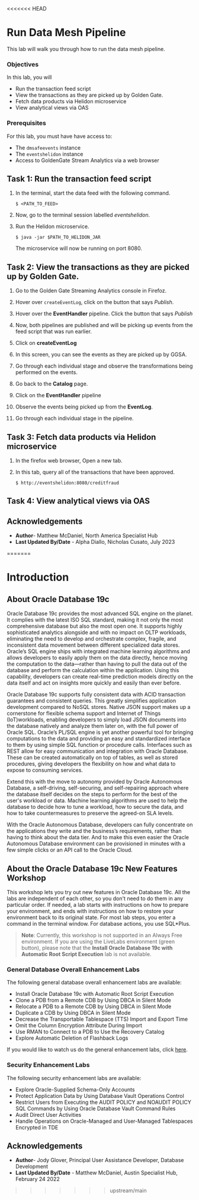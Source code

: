 <<<<<<< HEAD
# Run Data Mesh Pipeline

This lab will walk you through how to run the data mesh pipeline.

### Objectives

In this lab, you will
- Run the transaction feed script
- View the transactions as they are picked up by Golden Gate.
- Fetch data products via Helidon microservice
- View analytical views via OAS

### Prerequisites
For this lab, you must have have access to:
- The `dmsafeevents` instance
- The `eventshelidon` instance
- Access to GoldenGate Stream Analytics via a web browser


## Task 1: Run the transaction feed script

1. In the terminal, start the data feed with the following command.

    ```
    $ <PATH_TO_FEED>
    ```

2. Now, go to the terminal session labelled *eventshelidon*.

3. Run the Helidon microservice.

    ```
    $ java -jar $PATH_TO_HELIDON_JAR
    ```

    The microservice will now be running on port 8080.

## Task 2: View the transactions as they are picked up by Golden Gate.

1. Go to the Golden Gate Streaming Analytics console in Firefoz.

2. Hover over `createEventLog`, click on the button that says *Publish*.

3. Hover over the **EventHandler** pipeline. Click the button that says *Publish*

4. Now, both pipelines are published and will be picking up events from the feed script that was run earlier.

5. Click on **createEventLog**

6. In this screen, you can see the events as they are picked up by GGSA.

7. Go through each individual stage and observe the transformations being performed on the events.

8. Go back to the **Catalog** page.

9. Click on the **EventHandler** pipeline

10. Observe the events being picked up from the **EventLog**.

11. Go through each individual stage in the pipeline. 

## Task 3: Fetch data products via Helidon microservice

1. In the firefox web browser, Open a new tab.

2. In this tab, query all of the transactions that have been approved.

    ```
    $ http://eventshelidon:8080/creditfraud
    ```

## Task 4: View analytical views via OAS



## Acknowledgements

- **Author**- Matthew McDaniel, North America Specialist Hub
- **Last Updated By/Date** - Alpha Diallo, Nicholas Cusato, July 2023

=======
# Introduction

## About Oracle Database 19c

Oracle Database 19c provides the most advanced SQL engine on the planet. It complies with the latest ISO SQL standard, making it not only the most comprehensive database but also the most open one. It supports highly sophisticated analytics alongside and with no impact on OLTP workloads, eliminating the need to develop and orchestrate complex, fragile, and inconsistent data movement between different specialized data stores. Oracle’s SQL engine ships with integrated machine learning algorithms and allows developers to easily apply them on the data directly, hence moving the computation to the data—rather than having to pull the data out of the database and perform the calculation within the application. Using this capability, developers can create real-time prediction models directly on the data itself and act on insights more quickly and easily than ever before.

[](youtube:LcsPSJrZDrI)

Oracle Database 19c supports fully consistent data with ACID transaction guarantees and consistent queries. This greatly simplifies application development compared to NoSQL stores. Native JSON support makes up a cornerstone for flexible schema support and Internet of Things (IoT)workloads, enabling developers to simply load JSON documents into the database natively and analyze them later on, with the full power of Oracle SQL. Oracle’s PL/SQL engine is yet another powerful tool for bringing computations to the data and providing an easy and standardized interface to them by using simple SQL function or procedure calls. Interfaces such as REST allow for easy communication and integration with Oracle Database. These can be created automatically on top of tables, as well as stored procedures, giving developers the flexibility on how and what data to expose to consuming services.

Extend this with the move to autonomy provided by Oracle Autonomous Database, a self-driving, self-securing, and self-repairing approach where the database itself decides on the steps to perform for the best of the user's workload or data. Machine learning algorithms are used to help the database to decide how to tune a workload, how to secure the data, and how to take countermeasures to preserve the agreed-on SLA levels.

With the Oracle Autonomous Database, developers can fully concentrate on the applications they write and the business’s requirements, rather than having to think about the data tier. And to make this even easier the Oracle Autonomous Database environment can be provisioned in minutes with a few simple clicks or an API call to the Oracle Cloud.

## About the Oracle Database 19c New Features Workshop

This workshop lets you try out new features in Oracle Database 19c. All the labs are independent of each other, so you don't need to do them in any particular order. If needed, a lab starts with instructions on how to prepare your environment, and ends with instructions on how to restore your environment back to its original state. For most lab steps, you enter a command in the terminal window. For database actions, you use SQL*Plus.

> **Note**: Currently, this workshop is not supported in an Always Free environment. If you are using the LiveLabs environment (green button), please note that the **Install Oracle Database 19c with Automatic Root Script Execution** lab is not available.

### General Database Overall Enhancement Labs

The following general database overall enhancement labs are available:

- Install Oracle Database 19c with Automatic Root Script Execution
- Clone a PDB from a Remote CDB by Using DBCA in Silent Mode
- Relocate a PDB to a Remote CDB by Using DBCA in Silent Mode
- Duplicate a CDB by Using DBCA in Silent Mode
- Decrease the Transportable Tablespace (TTS) Import and Export Time
- Omit the Column Encryption Attribute During Import
- Use RMAN to Connect to a PDB to Use the Recovery Catalog
- Explore Automatic Deletion of Flashback Logs

If you would like to watch us do the general enhancement labs, click [here](https://youtu.be/Kdw7uugt0-E).

### Security Enhancement Labs

The following security enhancement labs are available:

- Explore Oracle-Supplied Schema-Only Accounts
- Protect Application Data by Using Database Vault Operations Control
- Restrict Users from Executing the AUDIT POLICY and NOAUDIT POLICY SQL Commands by Using Oracle Database Vault Command Rules
- Audit Direct User Activities
- Handle Operations on Oracle-Managed and User-Managed Tablespaces Encrypted in TDE

## Acknowledgements

- **Author**- Jody Glover, Principal User Assistance Developer, Database Development
- **Last Updated By/Date** - Matthew McDaniel, Austin Specialist Hub, February 24 2022
>>>>>>> upstream/main
